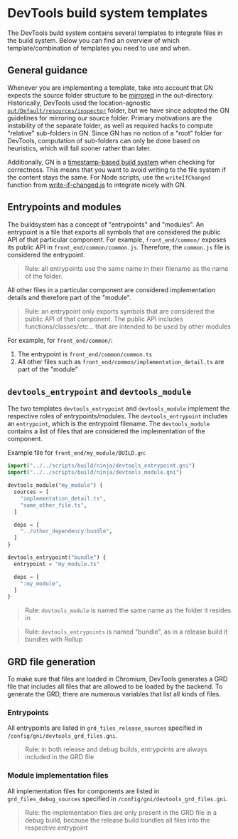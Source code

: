 # DevTools build system templates

The DevTools build system contains several templates to integrate files in the build system.
Below you can find an overview of which template/combination of templates you need to use and when.

## General guidance

Whenever you are implementing a template, take into account that GN expects the source folder structure to be [mirrored](https://chromium.googlesource.com/chromium/src/+/HEAD/build/docs/writing_gn_templates.md#where-to-place-outputs) in the out-directory.
Historically, DevTools used the location-agnostic [`out/Default/resources/inspector`](https://groups.google.com/a/chromium.org/g/devtools-dev/c/BENZ8ZTW0Ls/m/W7BhAvOzBAAJ) folder, but we have since adopted the GN guidelines for mirroring our source folder.
Primary motivations are the instability of the separate folder, as well as required hacks to compute "relative" sub-folders in GN.
Since GN has no notion of a "root" folder for DevTools, computation of sub-folders can only be done based on heuristics, which will fail sooner rather than later.

Additionally, GN is a [timestamp-based build system](https://gn.googlesource.com/gn/+/master/docs/reference.md#target-declarations-action_declare-a-target-that-runs-a-script-a-single-time-outputs) when checking for correctness.
This means that you want to avoid writing to the file system if the content stays the same.
For Node scripts, use the `writeIfChanged` function from [write-if-changed.js](./write-if-changed.js) to integrate nicely with GN.

## Entrypoints and modules

The buildsystem has a concept of "entrypoints" and "modules".
An entrypoint is a file that exports all symbols that are considered the public API of that particular component.
For example, `front_end/common/` exposes its public API in `front_end/common/common.js`.
Therefore, the `common.js` file is considered the entrypoint.

> Rule: all entrypoints use the same name in their filename as the name of the folder.

All other files in a particular component are considered implementation details and therefore part of the "module".

> Rule: an entrypoint only exports symbols that are considered the public API of that component.
The public API includes functions/classes/etc... that are intended to be used by other modules

For example, for `front_end/common/`:
1. The entrypoint is `front_end/common/common.ts`
2. All other files such as `front_end/common/implementation_detail.ts` are part of the "module"

## `devtools_entrypoint` and `devtools_module`

The two templates `devtools_entrypoint` and `devtools_module` implement the respective roles of entrypoints/modules.
The `devtools_entrypoint` includes an `entrypoint`, which is the entrypoint filename.
The `devtools_module` contains a list of files that are considered the implementation of the component.

Example file for `front_end/my_module/BUILD.gn`:

```python
import("../../scripts/build/ninja/devtools_entrypoint.gni")
import("../../scripts/build/ninja/devtools_module.gni")

devtools_module("my_module") {
  sources = [
    "implementation_detail.ts",
    "some_other_file.ts",
  ]

  deps = [
    "../other_dependency:bundle",
  ]
}

devtools_entrypoint("bundle") {
  entrypoint = "my_module.ts"

  deps = [
    ":my_module",
  ]
}
```

> Rule: `devtools_module` is named the same name as the folder it resides in

> Rule: `devtools_entrypoints` is named "bundle", as in a release build it bundles with Rollup

## GRD file generation

To make sure that files are loaded in Chromium, DevTools generates a GRD file that includes all files that are allowed to be loaded by the backend.
To generate the GRD, there are numerous variables that list all kinds of files.

### Entrypoints

All entrypoints are listed in `grd_files_release_sources` specified in `/config/gni/devtools_grd_files.gni`.

> Rule: in both release and debug builds, entrypoints are always included in the GRD file

### Module implementation files

All implementation files for components are listed in `grd_files_debug_sources` specified in `/config/gni/devtools_grd_files.gni`.

> Rule: the implementation files are only present in the GRD file in a debug build, because the release build bundles all files into the respective entrypoint

